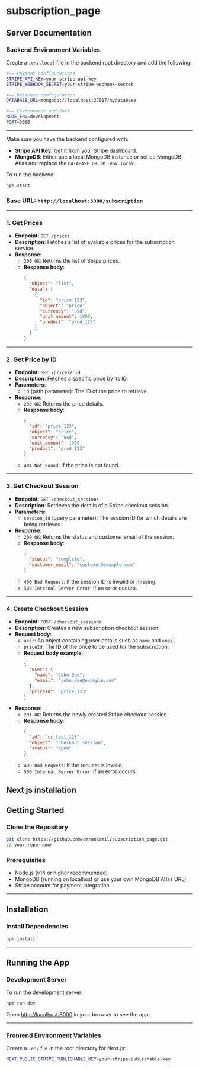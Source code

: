 # subscription_page

## Server Documentation

### Backend Environment Variables

Create a `.env.local` file in the backend root directory and add the following:

```bash
#== Payment configurations
STRIPE_API_KEY=your-stripe-api-key
STRIPE_WEBHOOK_SECRET=your-stripe-webhook-secret

#== Database configuration
DATABASE_URL=mongodb://localhost:27017/mydatabase

#== Environment and Port
NODE_ENV=development
PORT=3000
```

---

Make sure you have the backend configured with:

- **Stripe API Key**: Get it from your Stripe dashboard.
- **MongoDB**: Either use a local MongoDB instance or set up MongoDB Atlas and replace the `DATABASE_URL` in `.env.local`.

To run the backend:

```bash
npm start
```

### Base URL: `http://localhost:3000/subscription`

---


### **1. Get Prices**
- **Endpoint**: `GET /prices`
- **Description**: Fetches a list of available prices for the subscription service.
- **Response**: 
  - `200 OK`: Returns the list of Stripe prices.
  - **Response body**: 
    ```json
    {
      "object": "list",
      "data": [
        {
          "id": "price_123",
          "object": "price",
          "currency": "usd",
          "unit_amount": 1000,
          "product": "prod_123"
        }
      ]
    }
    ```

---

### **2. Get Price by ID**
- **Endpoint**: `GET /prices/:id`
- **Description**: Fetches a specific price by its ID.
- **Parameters**: 
  - `id` (path parameter): The ID of the price to retrieve.
- **Response**:
  - `200 OK`: Returns the price details.
  - **Response body**:
    ```json
    {
      "id": "price_123",
      "object": "price",
      "currency": "usd",
      "unit_amount": 1000,
      "product": "prod_123"
    }
    ```
  - `404 Not Found`: If the price is not found.

---

### **3. Get Checkout Session**
- **Endpoint**: `GET /checkout_sessions`
- **Description**: Retrieves the details of a Stripe checkout session.
- **Parameters**: 
  - `session_id` (query parameter): The session ID for which details are being retrieved.
- **Response**:
  - `200 OK`: Returns the status and customer email of the session.
  - **Response body**:
    ```json
    {
      "status": "complete",
      "customer_email": "customer@example.com"
    }
    ```
  - `400 Bad Request`: If the session ID is invalid or missing.
  - `500 Internal Server Error`: If an error occurs.

---

### **4. Create Checkout Session**
- **Endpoint**: `POST /checkout_sessions`
- **Description**: Creates a new subscription checkout session.
- **Request body**:
  - `user`: An object containing user details such as `name` and `email`.
  - `priceId`: The ID of the price to be used for the subscription.
  - **Request body example**:
    ```json
    {
      "user": {
        "name": "John Doe",
        "email": "john.doe@example.com"
      },
      "priceId": "price_123"
    }
    ```
- **Response**:
  - `201 OK`: Returns the newly created Stripe checkout session.
  - **Response body**:
    ```json
    {
      "id": "cs_test_123",
      "object": "checkout.session",
      "status": "open"
    }
    ```
  - `400 Bad Request`: If the request is invalid.
  - `500 Internal Server Error`: If an error occurs.

## Next js installation


## Getting Started

### Clone the Repository

```bash
git clone https://github.com/emrankamil/subscription_page.git
cd your-repo-name
```

### Prerequisites

- Node.js (v14 or higher recommended)
- MongoDB (running on localhost or use your own MongoDB Atlas URL)
- Stripe account for payment integration

---

## Installation

### Install Dependencies

```bash
npm install
```

---

## Running the App

### Development Server

To run the development server:

```bash
npm run dev
```

Open [http://localhost:3000](http://localhost:3000) in your browser to see the app.

---


### Frontend Environment Variables

Create a `.env` file in the root directory for Next.js:

```bash
NEXT_PUBLIC_STRIPE_PUBLISHABLE_KEY=your-stripe-publishable-key
```

